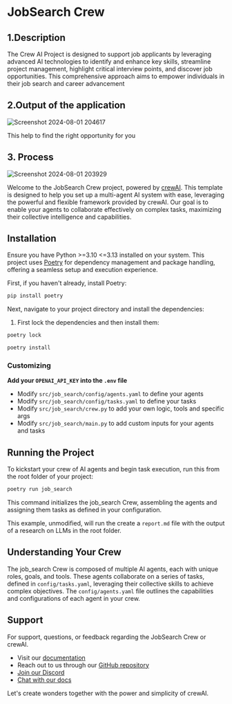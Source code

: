 # JobSearch Crew

## 1.Description

The Crew AI Project is designed to support job applicants by leveraging advanced AI technologies to identify and enhance key skills, streamline project management, highlight critical interview points, and discover job opportunities. This comprehensive approach aims to empower individuals in their job search and career advancement

## 2.Output of the application

![Screenshot 2024-08-01 204617](https://github.com/user-attachments/assets/e9150dbe-7c28-4e10-9ef8-76ff399beabe)

This help to find the right opportunity for you

## 3. Process 

![Screenshot 2024-08-01 203929](https://github.com/user-attachments/assets/aa1d0d2e-abd9-4460-8085-9aaa7d543780)





Welcome to the JobSearch Crew project, powered by [crewAI](https://crewai.com). This template is designed to help you set up a multi-agent AI system with ease, leveraging the powerful and flexible framework provided by crewAI. Our goal is to enable your agents to collaborate effectively on complex tasks, maximizing their collective intelligence and capabilities.

## Installation

Ensure you have Python >=3.10 <=3.13 installed on your system. This project uses [Poetry](https://python-poetry.org/) for dependency management and package handling, offering a seamless setup and execution experience.

First, if you haven't already, install Poetry:

```bash
pip install poetry
```

Next, navigate to your project directory and install the dependencies:

1. First lock the dependencies and then install them:
```bash
poetry lock
```
```bash
poetry install
```
### Customizing

**Add your `OPENAI_API_KEY` into the `.env` file**

- Modify `src/job_search/config/agents.yaml` to define your agents
- Modify `src/job_search/config/tasks.yaml` to define your tasks
- Modify `src/job_search/crew.py` to add your own logic, tools and specific args
- Modify `src/job_search/main.py` to add custom inputs for your agents and tasks

## Running the Project

To kickstart your crew of AI agents and begin task execution, run this from the root folder of your project:

```bash
poetry run job_search
```

This command initializes the job_search Crew, assembling the agents and assigning them tasks as defined in your configuration.

This example, unmodified, will run the create a `report.md` file with the output of a research on LLMs in the root folder.

## Understanding Your Crew

The job_search Crew is composed of multiple AI agents, each with unique roles, goals, and tools. These agents collaborate on a series of tasks, defined in `config/tasks.yaml`, leveraging their collective skills to achieve complex objectives. The `config/agents.yaml` file outlines the capabilities and configurations of each agent in your crew.

## Support

For support, questions, or feedback regarding the JobSearch Crew or crewAI.
- Visit our [documentation](https://docs.crewai.com)
- Reach out to us through our [GitHub repository](https://github.com/joaomdmoura/crewai)
- [Join our Discord](https://discord.com/invite/X4JWnZnxPb)
- [Chat with our docs](https://chatg.pt/DWjSBZn)

Let's create wonders together with the power and simplicity of crewAI.

